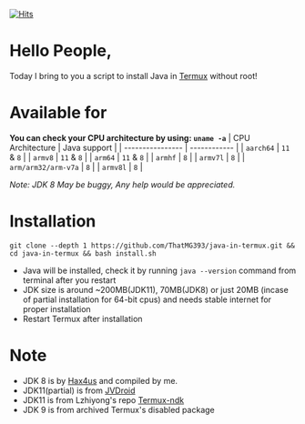 [![Hits](https://hits.seeyoufarm.com/api/count/incr/badge.svg?url=https%3A%2F%2Fgithub.com%2Fsuhan-paradkar%2Fjava-in-termux&count_bg=%2367CB1B&title_bg=%23555555&icon=&icon_color=%23E7E7E7&title=hits&edge_flat=true)](https://hits.seeyoufarm.com)

# Hello People,
Today I bring to you a script to install Java in [Termux](https://termux.com) without root!

# Available for
**You can check your CPU architecture by using: `uname -a`**
| CPU Architecture | Java support |
| ---------------- | ------------ |
| `aarch64` | `11` & `8` |
| `armv8` | `11` & `8` |
| `arm64` | `11` & `8` |
| `armhf` | `8` |
| `armv7l` | `8` |
| `arm/arm32/arm-v7a` | `8` |
| `armv8l` | `8` |

_Note: JDK 8 May be buggy, Any help would be appreciated._

# Installation
```
git clone --depth 1 https://github.com/ThatMG393/java-in-termux.git && cd java-in-termux && bash install.sh
```
- Java will be installed, check it by running `java --version` command from terminal after you restart
- JDK size is around ~200MB(JDK11), 70MB(JDK8) or just 20MB (incase of partial installation for 64-bit cpus) and needs stable internet for proper installation
- Restart Termux after installation
# Note
- JDK 8 is by [Hax4us](https://github.com/Hax4us/java) and compiled by me.
- JDK11(partial) is from [JVDroid](https://play.google.com/store/apps/details?id=ru.iiec.jvdroid)
- JDK11 is from Lzhiyong's repo [Termux-ndk](https://github.com/Lzhiyong/termux-ndk/tree/master/openjdk-build)
- JDK 9 is from archived Termux's disabled package
